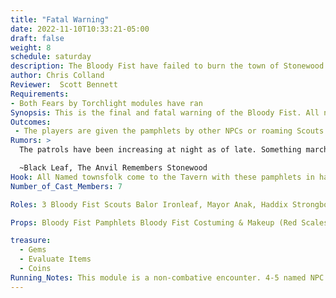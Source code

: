 ```yaml
---
title: "Fatal Warning"
date: 2022-11-10T10:33:21-05:00
draft: false
weight: 8
schedule: saturday
description: The Bloody Fist have failed to burn the town of Stonewood down by conventional means so now they play with a bigger Ace in their sleeve. People are wandering around with Pamphlets essentially reading Surrender or Burn.
author: Chris Colland
Reviewer:  Scott Bennett
Requirements: 
- Both Fears by Torchlight modules have ran
Synopsis: This is the final and fatal warning of the Bloody Fist. All named Townsfolk enter the town with these pamphlets outlining an evacuation protocol for the citizens of Stonewood. The pamphlets seem to be a humane request for innocents to leave before this escalates but the wording is very grim for what is to come…
Outcomes:
 - The players are given the pamphlets by other NPCs or roaming Scouts with no weapons. They aren’t here to fight; they have come to deliver a message.
Rumors: >
  The patrols have been increasing at night as of late. Something marches in under the cover of darkness. For what purpose, only a sinister feel behind it. Why use torches at night when the moon provides a perfect veil for criminal activities. I have noticed more trees missing branches around the town lately, freshly cut too. I thought only the Dwarves of Stonewood understood the way to harvest them. But this seems crude and hasty.

  ~Black Leaf, The Anvil Remembers Stonewood
Hook: All Named townsfolk come to the Tavern with these pamphlets in hand, Scouts follow them to distribute them.
Number_of_Cast_Members: 7

Roles: 3 Bloody Fist Scouts Balor Ironleaf, Mayor Anak, Haddix Strongbow, Durmac Leafdancer

Props: Bloody Fist Pamphlets Bloody Fist Costuming & Makeup (Red Scales on left side of face and 4 finger mark warpaint on right side of face), Named townsfolk costuming

treasure: 
  - Gems
  - Evaluate Items
  - Coins
Running_Notes: This module is a non-combative encounter. 4-5 named NPC enter the Tavern reading the Bloody Fist pamphlets to themselves in confusion and fear. 3 Bloody Fist Scouts enter unarmed with hands up, these Scouts are just delivering more pamphlets and then leaving. A large scene will erupt in the Tavern as the townsfolk are enraged for different reasons. This roleplay encounter will setup the Final Module for later, the Ritual of Fire. Each NPC will give different talking points and try to bring the players to different conclusions. At the climax of this scene Durmac will make a triumphant statement and storm out of the Tavern to go speak with the Bloody Fist only to find an assassin waiting for him to stab a pamphlet to his chest and kill him for his defiance.
---
```

